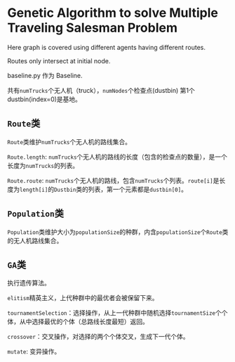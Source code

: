 # Genetic Algorithm to solve Multiple Traveling Salesman Problem
Here graph is covered using different agents having different routes.

Routes only intersect at initial node.

baseline.py 作为 Baseline.

共有`numTrucks`个无人机（truck），`numNodes`个检查点(dustbin)
第1个dustbin(index=0)是基地。

## `Route`类
`Route`类维护`numTrucks`个无人机的路线集合。

`Route.length`: `numTrucks`个无人机的路线的长度（包含的检查点的数量），是一个长度为`numTrucks`的列表。

`Route.route`: `numTrucks`个无人机的路线，包含`numTrucks`个列表。`route[i]`是长度为`length[i]`的`Dustbin`类的列表，第一个元素都是`dustbin[0]`。

## `Population`类
`Population`类维护大小为`populationSize`的种群，内含`populationSize`个`Route`类的无人机路线集合。

## `GA`类
执行遗传算法。

`elitism`精英主义，上代种群中的最优者会被保留下来。

`tournamentSelection`：选择操作，从上一代种群中随机选择`tournamentSize`个个体，从中选择最优的个体（总路线长度最短）返回。

`crossover`：交叉操作，对选择的两个个体交叉，生成下一代个体。

`mutate`: 变异操作。